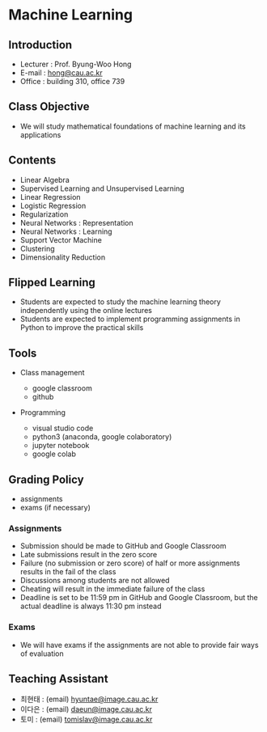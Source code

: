 # Machine Learning

## Introduction

- Lecturer : Prof. Byung-Woo Hong
- E-mail : hong@cau.ac.kr
- Office : building 310, office 739

## Class Objective

- We will study mathematical foundations of machine learning and its applications

## Contents

- Linear Algebra
- Supervised Learning and Unsupervised Learning
- Linear Regression
- Logistic Regression
- Regularization
- Neural Networks : Representation
- Neural Networks : Learning
- Support Vector Machine
- Clustering
- Dimensionality Reduction

## Flipped Learning

- Students are expected to study the machine learning theory independently using the online lectures
- Students are expected to implement programming assignments in Python to improve the practical skills

## Tools

- Class management
  - google classroom
  - github

- Programming
  - visual studio code
  - python3 (anaconda, google colaboratory)
  - jupyter notebook
  - google colab

## Grading Policy

- assignments
- exams (if necessary)

### Assignments

- Submission should be made to GitHub and Google Classroom 
- Late submissions result in the zero score
- Failure (no submission or zero score) of half or more assignments results in the fail of the class
- Discussions among students are not allowed
- Cheating will result in the immediate failure of the class
- Deadline is set to be 11:59 pm in GitHub and Google Classroom, but the actual deadline is always 11:30 pm instead

### Exams

- We will have exams if the assignments are not able to provide fair ways of evaluation

## Teaching Assistant

- 최현태 : (email) hyuntae@image.cau.ac.kr
- 이다은 : (email) daeun@image.cau.ac.kr
- 토미 : (email) tomislav@image.cau.ac.kr
